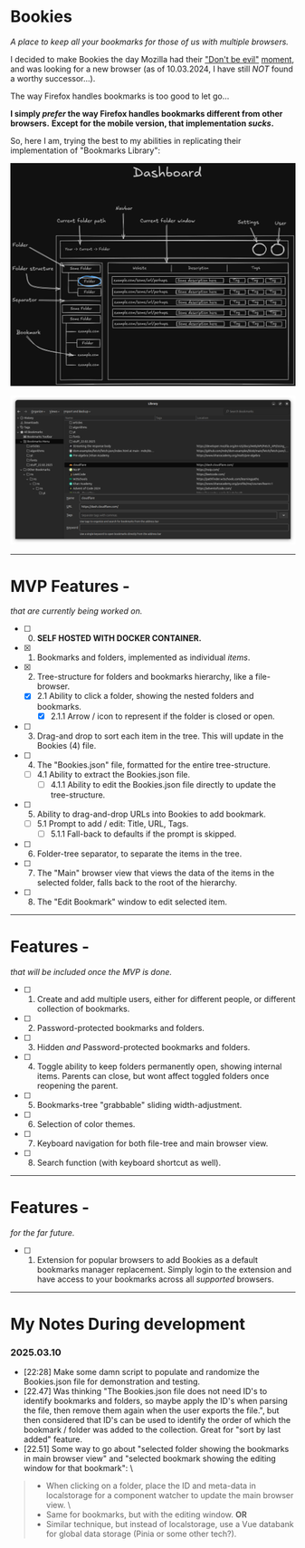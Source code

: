 # Bookies
*A place to keep all your bookmarks for those of us with multiple browsers.*

I decided to make Bookies the day Mozilla had their ["Don't be evil"](https://en.wikipedia.org/wiki/Don%27t_be_evil) [moment](https://thehackernews.com/2025/03/mozilla-updates-firefox-terms-again.html),
and was looking for a new browser (as of 10.03.2024, I have still _NOT_ found a worthy successor...).

The way Firefox handles bookmarks is too good to let go...

**I simply _prefer_ the way Firefox handles bookmarks different from other browsers.**
**Except for the mobile version, that implementation _sucks_.**

So, here I am, trying the best to my abilities in replicating their implementation of "Bookmarks Library":

![The General Idea](./img/bookies_browser_dashboard.png)

![Firefox's Bookmark Library](./img/firefox_bookmark-library.png)

---
# MVP Features -
*that are currently being worked on.*

- [ ] 0. **SELF HOSTED WITH DOCKER CONTAINER.**
- [x] 1. Bookmarks and folders, implemented as individual *items*.
- [x] 2. Tree-structure for folders and bookmarks hierarchy, like a file-browser.
  - [x] 2.1 Ability to click a folder, showing the nested folders and bookmarks.
    - [x] 2.1.1 Arrow / icon to represent if the folder is closed or open.

- [ ] 3. Drag-and drop to sort each item in the tree. This will update in the Bookies (4) file.
- [ ] 4. The "Bookies.json" file, formatted for the entire tree-structure.
  - [ ] 4.1 Ability to extract the Bookies.json file.
    - [ ] 4.1.1 Ability to edit the Bookies.json file directly to update the tree-structure.

- [ ] 5. Ability to drag-and-drop URLs into Bookies to add bookmark.
  - [ ] 5.1 Prompt to add / edit: Title, URL, Tags.
    - [ ] 5.1.1 Fall-back to defaults if the prompt is skipped.

- [ ] 6. Folder-tree separator, to separate the items in the tree.
- [ ] 7. The "Main" browser view that views the data of the items in the selected folder, falls back to the root of the hierarchy.
- [ ] 8. The "Edit Bookmark" window to edit selected item.

---
# Features -
*that will be included once the MVP is done.*

- [ ] 1. Create and add multiple users, either for different people, or different collection of bookmarks.
- [ ] 2. Password-protected bookmarks and folders.
- [ ] 3. Hidden _and_ Password-protected bookmarks and folders.
- [ ] 4. Toggle ability to keep folders permanently open, showing internal items. Parents can close, but wont affect toggled folders once reopening the parent.
- [ ] 5. Bookmarks-tree "grabbable" sliding width-adjustment.
- [ ] 6. Selection of color themes.
- [ ] 7. Keyboard navigation for both file-tree and main browser view.
- [ ] 8. Search function (with keyboard shortcut as well).

---
# Features -
*for the far future.*

- [ ] 1. Extension for popular browsers to add Bookies as a default bookmarks manager replacement. Simply login to the extension and have access to your bookmarks across all _supported_ browsers.

---
# My Notes During development
### 2025.03.10
- [22:28] Make some damn script to populate and randomize the Bookies.json file for demonstration and testing.
- [22.47] Was thinking "The Bookies.json file does not need ID's to identify bookmarks and folders, so maybe apply the ID's when parsing the file, then remove them again when the user exports the file.", but then considered that ID's can be used to identify the order of which the bookmark / folder was added to the collection. Great for "sort by last added" feature.
- [22.51] Some way to go about "selected folder showing the bookmarks in main browser view" and "selected bookmark showing the editing window for that bookmark": \
> - When clicking on a folder, place the ID and meta-data in localstorage for a component watcher to update the main browser view. \
> - Same for bookmarks, but with the editing window.
> **OR**
> - Similar technique, but instead of localstorage, use a Vue databank for global data storage (Pinia or some other tech?).
